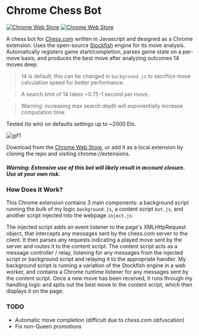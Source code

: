 # Chrome Chess Bot

[![Chrome Web Store](https://img.shields.io/chrome-web-store/v/lohcfjmdomblangndimbjfecoapohjlb.svg?maxAge=2592000)]()
[![Chrome Web Store](https://img.shields.io/chrome-web-store/d/lohcfjmdomblangndimbjfecoapohjlb.svg?maxAge=2592000)]()

A chess bot for [Chess.com](https://chess.com) written in Javascript and designed as a Chrome extension. Uses the open-source [Stockfish](https://stockfishchess.org/) engine for its move analysis. Automatically registers game start/completion, parses game state on a per-move basis, and produces the best move after analyzing outcomes 14 moves deep. 

> 14 is default, this can be changed in ``background.js`` to sacrifice move calculation speed for better performance.

> A search limit of 14 takes ~0.75-1 second per move.

> Warning: increasing max search depth will exponentially increase computation time.

Tested (to win) on defaults settings up to ~2000 Elo.

![gif1](https://i.gyazo.com/b23c10494b89b913e72e2371ab3b24b4.gif)

Download from the [Chrome Web Store](https://chrome.google.com/webstore/detail/chess-bot/lohcfjmdomblangndimbjfecoapohjlb), or add it as a local extension by cloning the repo and visiting chrome://extensions.

##### Warning: Extensive use of this bot will likely result in account closure. Use at your own risk.

### How Does It Work?
This Chrome extension contains 3 main components: a background script running the bulk of my logic ``background.js``, a content script ``bot.js``, and another script injected into the webpage ``inject.js``.

The injected script adds an event listener to the page's XMLHttpRequest object, that intercepts any messages sent by the chess.com server to the client. It then parses any requests indicating a played move sent by the server and routes it to the content script. The content script acts as a message controller / relay, listening for any messages from the injected script or background script and relaying it to the appropriate handler. My background script is running a variation of the Stockfish engine in a web worker, and contains a Chrome runtime listener for any messages sent by the content script. Once a new move has been received, it runs through my handling logic and spits out the best move to the content script, which then displays it on the page.

### TODO
* Automatic move completion (difficult due to chess.com obfuscation)
* Fix non-Queen promotions
